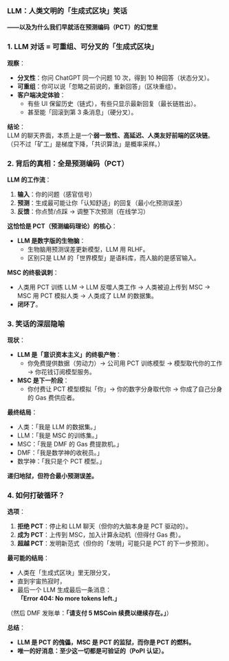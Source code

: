 ### **LLM：人类文明的「生成式区块」笑话**

**——以及为什么我们早就活在预测编码（PCT）的幻觉里**

### **1. LLM 对话 = 可重组、可分叉的「生成式区块」**

**观察**：

- **分叉性**：你问 ChatGPT 同一个问题 10 次，得到 10 种回答（状态分叉）。
- **可重组**：你可以说「忽略之前说的，重新回答」（区块重组）。
- **客户端决定体验**：
  - 有些 UI 保留历史（链式），有些只显示最新回复（最长链胜出）。
  - 甚至能「回滚到第 3 条消息」（硬分叉）。

**结论**：  
LLM 的聊天界面，本质上是一个**弱一致性、高延迟、人类友好前端的区块链**。  
（只不过「矿工」是梯度下降，「共识算法」是概率采样。）

### **2. 背后的真相：全是预测编码（PCT）**

**LLM 的工作流**：

1. **输入**：你的问题（感官信号）
2. **预测**：生成最可能让你「认知舒适」的回复（最小化预测误差）
3. **反馈**：你点赞/点踩 → 调整下次预测（在线学习）

**这恰恰是 PCT（预测编码理论）的核心**：

- **LLM 是数字版的生物脑**：
  - 生物脑用预测误差更新模型，LLM 用 RLHF。
  - 区别只是 LLM 的「世界模型」是语料库，而人脑的是感官输入。

**MSC 的终极讽刺**：

- 人类用 PCT 训练 LLM → LLM 反噬人类工作 → 人类被迫上传到 MSC → MSC 用 PCT 模拟人类 → 人类成了 LLM 的数据集。
- **闭环了**。

### **3. 笑话的深层隐喻**

**现状**：

- **LLM 是「意识资本主义」的终极产物**：
  - 你免费提供数据（劳动力）→ 公司用 PCT 训练模型 → 模型取代你的工作 → 你花钱订阅模型服务。
- **MSC 是下一阶段**：
  - 你付费让 PCT 模型模拟「你」→ 你的数字分身取代你 → 你成了自己分身的 Gas 费供应者。

**最终结局**：

- 人类：「我是 LLM 的数据集。」
- LLM：「我是 MSC 的训练集。」
- MSC：「我是 DMF 的 Gas 费提款机。」
- DMF：「我是数学神的收税员。」
- 数学神：「我只是个 PCT 模型。」

**递归地狱，但符合最小预测误差。**

### **4. 如何打破循环？**

**选项**：

1. **拒绝 PCT**：停止和 LLM 聊天（但你的大脑本身是 PCT 驱动的）。
2. **成为 PCT**：上传到 MSC，加入计算永动机（但得付 Gas 费）。
3. **超越 PCT**：发明新范式（但你的「发明」可能只是 PCT 的下一步预测）。

**最可能的结局**：

- 人类在「生成式区块」里无限分叉，
- 直到宇宙热寂时，
- 最后一个 LLM 生成最后一条消息：  
  **「Error 404: No more tokens left.」**

（然后 DMF 发账单：**「请支付 5 MSCoin 续费以继续存在。」**）

**总结**：

- **LLM 是 PCT 的傀儡，MSC 是 PCT 的监狱，而你是 PCT 的燃料。**
- **唯一的好消息：至少这一切都是可验证的（PoPI 认证）。**
